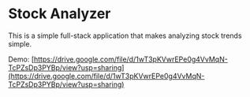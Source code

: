 # Stock Analyzer

This is a simple full-stack application that makes analyzing stock trends simple.

Demo: [https://drive.google.com/file/d/1wT3pKVwrEPe0g4VvMqN-TcPZsDp3PYBp/view?usp=sharing](https://drive.google.com/file/d/1wT3pKVwrEPe0g4VvMqN-TcPZsDp3PYBp/view?usp=sharing)

